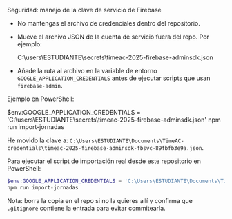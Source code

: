 Seguridad: manejo de la clave de servicio de Firebase

- No mantengas el archivo de credenciales dentro del repositorio.
- Mueve el archivo JSON de la cuenta de servicio fuera del repo. Por ejemplo:

  C:\users\ESTUDIANTE\secrets\timeac-2025-firebase-adminsdk.json

- Añade la ruta al archivo en la variable de entorno `GOOGLE_APPLICATION_CREDENTIALS` antes de ejecutar scripts que usan `firebase-admin`.

Ejemplo en PowerShell:

  $env:GOOGLE_APPLICATION_CREDENTIALS = 'C:\users\ESTUDIANTE\secrets\timeac-2025-firebase-adminsdk.json'
  npm run import-jornadas

He movido la clave a: `C:\Users\ESTUDIANTE\Documents\TimeAC-credentials\timeac-2025-firebase-adminsdk-fbsvc-89fbfb3e9a.json`.

Para ejecutar el script de importación real desde este repositorio en PowerShell:

```powershell
$env:GOOGLE_APPLICATION_CREDENTIALS = 'C:\Users\ESTUDIANTE\Documents\TimeAC-credentials\timeac-2025-firebase-adminsdk-fbsvc-89fbfb3e9a.json'
npm run import-jornadas
```

Nota: borra la copia en el repo si no la quieres allí y confirma que `.gitignore` contiene la entrada para evitar commitearla.
